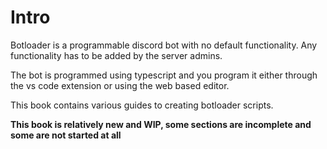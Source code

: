 # Intro

Botloader is a programmable discord bot with no default functionality. Any functionality has to be added by the server admins.

The bot is programmed using typescript and you program it either through the vs code extension or using the web based editor.

This book contains various guides to creating botloader scripts.

**This book is relatively new and WIP, some sections are incomplete and some are not started at all**